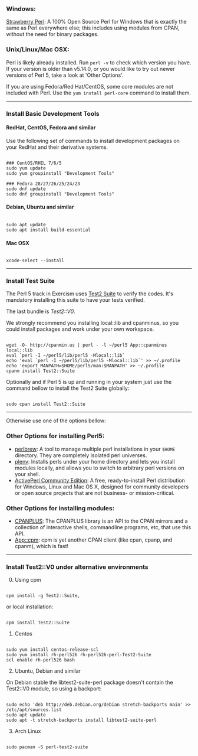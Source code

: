 ### Windows:
[Strawberry Perl](http://strawberryperl.com/): A 100% Open Source Perl for
Windows that is exactly the same as Perl everywhere else; this includes using
modules from CPAN, without the need for binary packages.

### Unix/Linux/Mac OSX:
Perl is likely already installed. Run `perl -v` to check which version you have.
If your version is older than v5.14.0, or you would like to try out newer versions
of Perl 5, take a look at 'Other Options'.

If you are using Fedora/Red Hat/CentOS, some core modules are not included with Perl.
Use the `yum install perl-core` command to install them.

---

### Install Basic Development Tools

#### RedHat, CentOS, Fedora and similar

Use the following set of commands to install development packages on your RedHat and their derivative systems.

```shell

### CentOS/RHEL 7/6/5 
sudo yum update
sudo yum groupinstall "Development Tools"

### Fedora 28/27/26/25/24/23 
sudo dnf update
sudo dnf groupinstall "Development Tools"

```

#### Debian, Ubuntu and similar

```shell

sudo apt update
sudo apt install build-essential

```

#### Mac OSX

```shell

xcode-select --install

```

---

### Install Test Suite
The Perl 5 track in Exercism uses [Test2 Suite](https://metacpan.org/pod/Test2::Suite) 
to verify the codes. It's mandatory installing this suite to have your tests verified.

The last bundle is _Test2::V0_.

We strongly recommend you installing local::lib and cpanminus, 
so you could install packages and work under your own workspace. 

```shell

wget -O- http://cpanmin.us | perl - -l ~/perl5 App::cpanminus local::lib
eval `perl -I ~/perl5/lib/perl5 -Mlocal::lib`
echo 'eval `perl -I ~/perl5/lib/perl5 -Mlocal::lib`' >> ~/.profile
echo 'export MANPATH=$HOME/perl5/man:$MANPATH' >> ~/.profile
cpanm install Test2::Suite 

```

Optionally and if Perl 5 is up and running in your system just use 
the command bellow to install the Test2 Suite globally:

```shell

sudo cpan install Test2::Suite 

```

---

Otherwise use one of the options bellow:

### Other Options for installing Perl5:

* [perlbrew](https://perlbrew.pl/): A tool to manage multiple perl installations
  in your `$HOME` directory. They are completely isolated perl universes.
* [plenv](https://github.com/tokuhirom/plenv): Installs perls under your home
  directory and lets you install modules locally, and allows you to switch to
  arbitrary perl versions on your shell.
* [ActivePerl Community Edition](https://www.activestate.com/activeperl/downloads):
  A free, ready-to-install Perl distribution for Windows, Linux and Mac OS X, designed 
  for community developers or open source projects that are not business- or mission-critical.
  
### Other Options for installing modules:

* [CPANPLUS](https://metacpan.org/pod/CPANPLUS): The CPANPLUS library is an API to the CPAN mirrors and a collection of interactive shells, commandline programs, etc, that use this API.
* [App::cpm](https://metacpan.org/pod/App::cpm::Tutorial): cpm is yet another CPAN client (like cpan, cpanp, and cpanm), which is fast!

---

### Install Test2::V0 under alternative environments

0. Using cpm
```shell

cpm install -g Test2::Suite, 

```

or local installation:

```shell

cpm install Test2::Suite 

```

1. Centos

```shell

sudo yum install centos-release-scl
sudo yum install rh-perl526 rh-perl526-perl-Test2-Suite
scl enable rh-perl526 bash

```

2. Ubuntu, Debian and similar

On Debian stable the libtest2-suite-perl package doesn't contain the Test2::V0 module, so using a backport:

```shell

sudo echo 'deb http://deb.debian.org/debian stretch-backports main' >> /etc/apt/sources.list
sudo apt update
sudo apt -t stretch-backports install libtest2-suite-perl 

```

3. Arch Linux
    
```shell

sudo pacman -S perl-test2-suite 

```
